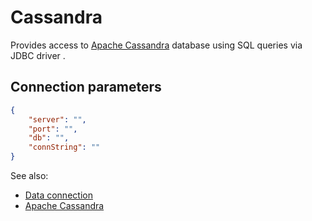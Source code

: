 <!-- TITLE: Cassandra -->
<!-- SUBTITLE: -->

# Cassandra

Provides access to [Apache Cassandra](https://cassandra.apache.org/) database using SQL queries via JDBC driver .

## Connection parameters

```json
{
    "server": "",
    "port": "",
    "db": "",
    "connString": ""
}
```

See also:

* [Data connection](../data-connection.md)
* [Apache Cassandra](https://cassandra.apache.org/)
